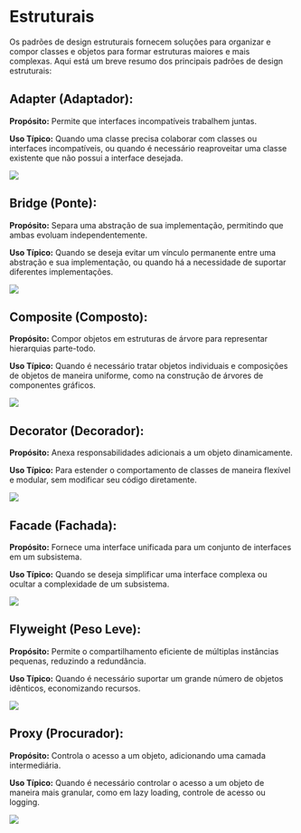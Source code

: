 # Estruturais
Os padrões de design estruturais fornecem soluções para organizar e compor classes e objetos para formar estruturas maiores e mais complexas. Aqui está um breve resumo dos principais padrões de design estruturais:

## Adapter (Adaptador):

**Propósito:** Permite que interfaces incompatíveis trabalhem juntas.

**Uso Típico:** Quando uma classe precisa colaborar com classes ou interfaces incompatíveis, ou quando é necessário reaproveitar uma classe existente que não possui a interface desejada.

![](Adapter/UML.png)
## Bridge (Ponte):

**Propósito:** Separa uma abstração de sua implementação, permitindo que ambas evoluam independentemente.

**Uso Típico:** Quando se deseja evitar um vínculo permanente entre uma abstração e sua implementação, ou quando há a necessidade de suportar diferentes implementações.

![](Bridge/UML.png)
## Composite (Composto):

**Propósito:** Compor objetos em estruturas de árvore para representar hierarquias parte-todo.

**Uso Típico:** Quando é necessário tratar objetos individuais e composições de objetos de maneira uniforme, como na construção de árvores de componentes gráficos.

![](Composite/UML.png)

## Decorator (Decorador):
**Propósito:** Anexa responsabilidades adicionais a um objeto dinamicamente.

**Uso Típico:** Para estender o comportamento de classes de maneira flexível e modular, sem modificar seu código diretamente.

![](Decorator/UML.png)

## Facade (Fachada):
**Propósito:** Fornece uma interface unificada para um conjunto de interfaces em um subsistema.

**Uso Típico:** Quando se deseja simplificar uma interface complexa ou ocultar a complexidade de um subsistema.

![](Facade/UML.png)

## Flyweight (Peso Leve):
**Propósito:** Permite o compartilhamento eficiente de múltiplas instâncias pequenas, reduzindo a redundância.

**Uso Típico:** Quando é necessário suportar um grande número de objetos idênticos, economizando recursos.

![](Flyweight/UML.png)

## Proxy (Procurador):
**Propósito:** Controla o acesso a um objeto, adicionando uma camada intermediária.

**Uso Típico:** Quando é necessário controlar o acesso a um objeto de maneira mais granular, como em lazy loading, controle de acesso ou logging.

![](Proxy/UML.png)